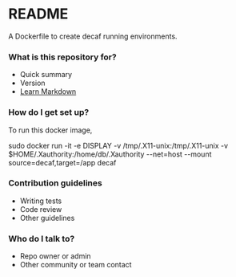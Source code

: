 # README #

A Dockerfile to create decaf running environments.

### What is this repository for? ###

* Quick summary
* Version
* [Learn Markdown](https://bitbucket.org/tutorials/markdowndemo)

### How do I get set up? ###


To run this docker image, 


sudo docker run -it -e  DISPLAY -v /tmp/.X11-unix:/tmp/.X11-unix -v $HOME/.Xauthority:/home/db/.Xauthority --net=host --mount source=decaf,target=/app decaf


### Contribution guidelines ###

* Writing tests
* Code review
* Other guidelines

### Who do I talk to? ###

* Repo owner or admin
* Other community or team contact
